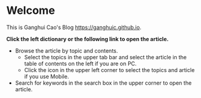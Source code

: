 # Welcome

This is Ganghui Cao's Blog <https://ganghuic.github.io>.

**Click the left dictionary or the following link to open the article.**

- Browse the article by topic and contents.
    - Select the topics in the upper tab bar and select the article in the table of contents on the left if you are on PC.
    - Click the icon in the upper left corner to select the topics and article if you use Mobile.
- Search for keywords in the search box in the upper corner to open the article.













<!-- Google tag (gtag.js) --> <script async src="https://www.googletagmanager.com/gtag/js?id=G-HBS60FDTSC"></script> <script>  window.dataLayer = window.dataLayer || [];  function gtag(){dataLayer.push(arguments);}  gtag('js', new Date());   gtag('config', 'G-HBS60FDTSC'); </script>
